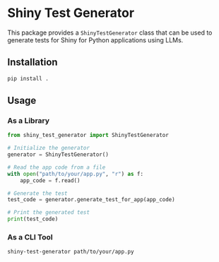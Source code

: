 # Shiny Test Generator

This package provides a `ShinyTestGenerator` class that can be used to generate tests for Shiny for Python applications using LLMs.

## Installation

```bash
pip install .
```

## Usage

### As a Library

```python
from shiny_test_generator import ShinyTestGenerator

# Initialize the generator
generator = ShinyTestGenerator()

# Read the app code from a file
with open("path/to/your/app.py", "r") as f:
    app_code = f.read()

# Generate the test
test_code = generator.generate_test_for_app(app_code)

# Print the generated test
print(test_code)
```

### As a CLI Tool

```bash
shiny-test-generator path/to/your/app.py
```